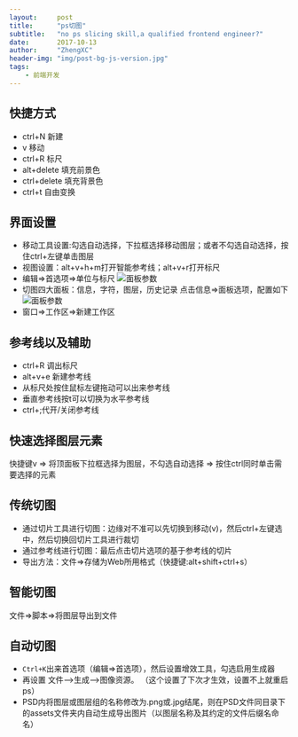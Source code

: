 ```yaml
---
layout:     post
title:      "ps切图"
subtitle:   "no ps slicing skill,a qualified frontend engineer?"
date:       2017-10-13
author:     "ZhengXC"
header-img: "img/post-bg-js-version.jpg"
tags:
    - 前端开发
---
```



## 快捷方式
- ctrl+N 新建
- v      移动
- ctrl+R 标尺
- alt+delete  填充前景色
- ctrl+delete  填充背景色
- ctrl+t 自由变换

## 界面设置
- 移动工具设置:勾选自动选择，下拉框选择移动图层；或者不勾选自动选择，按住ctrl+左键单击图层
- 视图设置：alt+v+h+m打开智能参考线；alt+v+r打开标尺
- 编辑=>首选项=>单位与标尺
![面板参数](http://zhengxc.xyz/img/编辑首选项.png)
- 切图四大面板：信息，字符，图层，历史记录
点击信息=>面板选项，配置如下
![面板参数](http://zhengxc.xyz/img/信息面板配置.png)
- 窗口=>工作区=>新建工作区


## 参考线以及辅助
- ctrl+R 调出标尺
- alt+v+e 新建参考线
- 从标尺处按住鼠标左键拖动可以出来参考线
- 垂直参考线按t可以切换为水平参考线
- ctrl+;代开/关闭参考线

## 快速选择图层元素
快捷键v => 将顶面板下拉框选择为图层，不勾选自动选择 => 按住ctrl同时单击需要选择的元素

## 传统切图
- 通过切片工具进行切图：边缘对不准可以先切换到移动(v)，然后ctrl+左键选中，然后切换回切片工具进行裁切
- 通过参考线进行切图：最后点击切片选项的基于参考线的切片
- 导出方法：文件=>存储为Web所用格式（快捷键:alt+shift+ctrl+s）


## 智能切图
文件=>脚本=>将图层导出到文件

## 自动切图
- `Ctrl+K`出来首选项（编辑=>首选项），然后设置增效工具，勾选启用生成器
- 再设置 文件–>生成–>图像资源。 （这个设置了下次才生效，设置不上就重启ps）
- PSD内将图层或图层组的名称修改为.png或.jpg结尾，则在PSD文件同目录下的assets文件夹内自动生成导出图片（以图层名称及其约定的文件后缀名命名）




